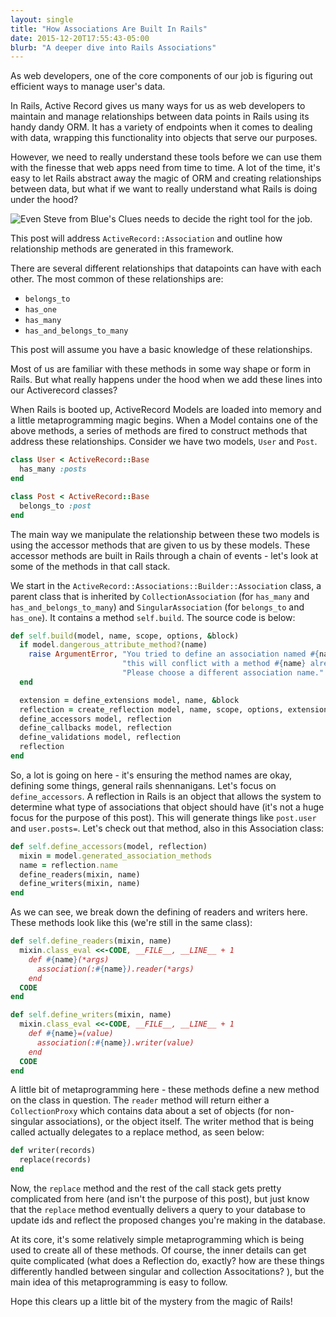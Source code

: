 ```yaml
---
layout: single
title: "How Associations Are Built In Rails"
date: 2015-12-20T17:55:43-05:00
blurb: "A deeper dive into Rails Associations"
---
```


As web developers, one of the core components of our job is figuring out efficient ways to manage user's data.


In Rails, Active Record gives us many ways for us as web developers to maintain and manage relationships between data points in Rails using its handy dandy ORM. It has a variety of endpoints when it comes to dealing with data, wrapping this functionality into objects that serve our purposes.

However, we need to really understand these tools before we can use them with the finesse that web apps need from time to time. A lot of the time, it's easy to let Rails abstract away the magic of ORM and creating relationships between data, but what if we want to really understand what Rails is doing under the hood?

![Even Steve from Blue's Clues needs to decide the right tool for the job.](http://i.imgur.com/63AnIA6.jpg)


This post will address `ActiveRecord::Association` and outline how relationship methods are generated in this framework.

There are several different relationships that datapoints can have with each other. The most common of these relationships are:

* `belongs_to`
* `has_one`
* `has_many`
* `has_and_belongs_to_many`

This post will assume you have a basic knowledge of these relationships.

Most of us are familiar with these methods in some way shape or form in Rails. But what really happens under the hood when we add these lines into our Activerecord classes?

When Rails is booted up, ActiveRecord Models are loaded into memory and a little metaprogramming magic begins. When a Model contains one of the above methods, a series of methods are fired to construct methods that address these relationships. Consider we have two models, `User` and `Post`.

``` ruby
class User < ActiveRecord::Base
  has_many :posts
end
```

``` ruby
class Post < ActiveRecord::Base
  belongs_to :post
end
```

The main way we manipulate the relationship between these two models is using the accessor methods that are given to us by these models. These accessor methods are built in Rails through a chain of events - let's look at some of the methods in that call stack.

We start in the `ActiveRecord::Associations::Builder::Association` class, a parent class that is inherited by `CollectionAssociation` (for `has_many` and `has_and_belongs_to_many`) and `SingularAssociation` (for `belongs_to` and `has_one`). It contains a method `self.build`. The source code is below:

``` ruby
def self.build(model, name, scope, options, &block)
  if model.dangerous_attribute_method?(name)
    raise ArgumentError, "You tried to define an association named #{name} on the model #{model.name}, but " \
                         "this will conflict with a method #{name} already defined by Active Record. " \
                         "Please choose a different association name."
  end

  extension = define_extensions model, name, &block
  reflection = create_reflection model, name, scope, options, extension
  define_accessors model, reflection
  define_callbacks model, reflection
  define_validations model, reflection
  reflection
end
```

So, a lot is going on here - it's ensuring the method names are okay, defining some things, general rails shennanigans. Let's focus on `define_accessors`. A reflection in Rails is an object that allows the system to determine what type of associations that object should have (it's not a huge focus for the purpose of this post). This will generate things like `post.user` and `user.posts=`. Let's check out that method, also in this Association class:

``` ruby
def self.define_accessors(model, reflection)
  mixin = model.generated_association_methods
  name = reflection.name
  define_readers(mixin, name)
  define_writers(mixin, name)
end
```

As we can see, we break down the defining of readers and writers here. These methods look like this (we're still in the same class):

``` ruby
def self.define_readers(mixin, name)
  mixin.class_eval <<-CODE, __FILE__, __LINE__ + 1
    def #{name}(*args)
      association(:#{name}).reader(*args)
    end
  CODE
end

def self.define_writers(mixin, name)
  mixin.class_eval <<-CODE, __FILE__, __LINE__ + 1
    def #{name}=(value)
      association(:#{name}).writer(value)
    end
  CODE
end
```

A little bit of metaprogramming here - these methods define a new method on the class in question. The `reader` method will return either a `CollectionProxy` which contains data about a set of objects (for non-singular associations), or the object itself. The writer method that is being called actually delegates to a replace method, as seen below:

``` ruby
def writer(records)
  replace(records)
end
```

Now, the `replace` method and the rest of the call stack gets pretty complicated from here (and isn't the purpose of this post), but just know that the `replace` method eventually delivers a query to your database to update ids and reflect the proposed changes you're making in the database.

At its core, it's some relatively simple metaprogramming which is being used to create all of these methods. Of course, the inner details can get quite complicated (what does a Reflection do, exactly? how are these things differently handled between singular and collection Associtations? ), but the main idea of this metaprogramming is easy to follow.

Hope this clears up a little bit of the mystery from the magic of Rails!
